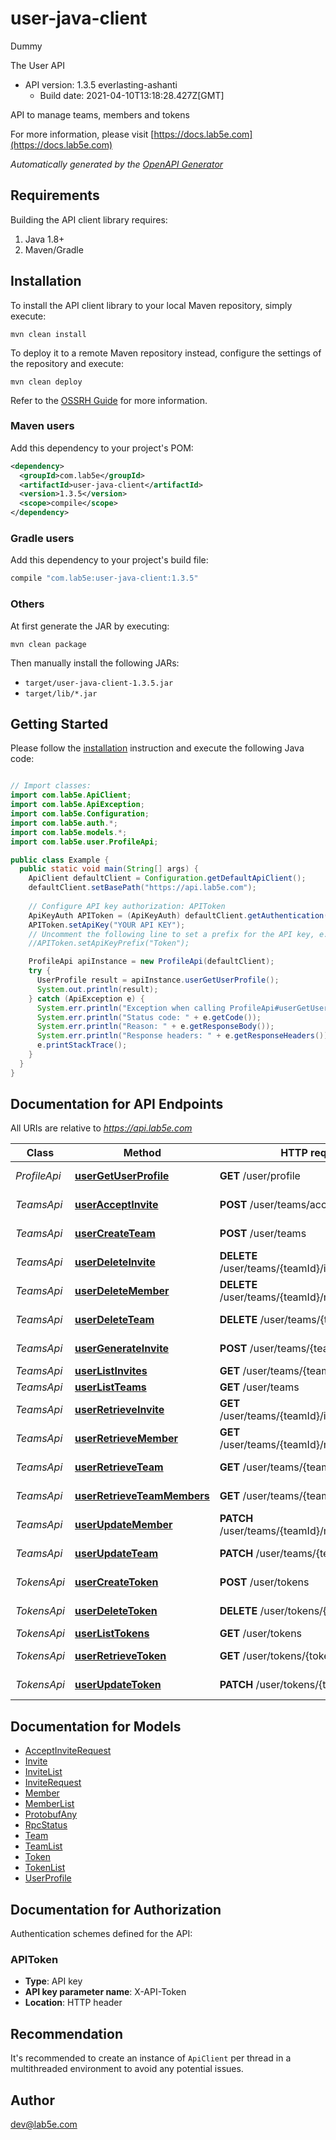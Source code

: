 # user-java-client

Dummy

The User API
- API version: 1.3.5 everlasting-ashanti
  - Build date: 2021-04-10T13:18:28.427Z[GMT]

API to manage teams, members and tokens

  For more information, please visit [https://docs.lab5e.com](https://docs.lab5e.com)

*Automatically generated by the [OpenAPI Generator](https://openapi-generator.tech)*


## Requirements

Building the API client library requires:
1. Java 1.8+
2. Maven/Gradle

## Installation

To install the API client library to your local Maven repository, simply execute:

```shell
mvn clean install
```

To deploy it to a remote Maven repository instead, configure the settings of the repository and execute:

```shell
mvn clean deploy
```

Refer to the [OSSRH Guide](http://central.sonatype.org/pages/ossrh-guide.html) for more information.

### Maven users

Add this dependency to your project's POM:

```xml
<dependency>
  <groupId>com.lab5e</groupId>
  <artifactId>user-java-client</artifactId>
  <version>1.3.5</version>
  <scope>compile</scope>
</dependency>
```

### Gradle users

Add this dependency to your project's build file:

```groovy
compile "com.lab5e:user-java-client:1.3.5"
```

### Others

At first generate the JAR by executing:

```shell
mvn clean package
```

Then manually install the following JARs:

* `target/user-java-client-1.3.5.jar`
* `target/lib/*.jar`

## Getting Started

Please follow the [installation](#installation) instruction and execute the following Java code:

```java

// Import classes:
import com.lab5e.ApiClient;
import com.lab5e.ApiException;
import com.lab5e.Configuration;
import com.lab5e.auth.*;
import com.lab5e.models.*;
import com.lab5e.user.ProfileApi;

public class Example {
  public static void main(String[] args) {
    ApiClient defaultClient = Configuration.getDefaultApiClient();
    defaultClient.setBasePath("https://api.lab5e.com");
    
    // Configure API key authorization: APIToken
    ApiKeyAuth APIToken = (ApiKeyAuth) defaultClient.getAuthentication("APIToken");
    APIToken.setApiKey("YOUR API KEY");
    // Uncomment the following line to set a prefix for the API key, e.g. "Token" (defaults to null)
    //APIToken.setApiKeyPrefix("Token");

    ProfileApi apiInstance = new ProfileApi(defaultClient);
    try {
      UserProfile result = apiInstance.userGetUserProfile();
      System.out.println(result);
    } catch (ApiException e) {
      System.err.println("Exception when calling ProfileApi#userGetUserProfile");
      System.err.println("Status code: " + e.getCode());
      System.err.println("Reason: " + e.getResponseBody());
      System.err.println("Response headers: " + e.getResponseHeaders());
      e.printStackTrace();
    }
  }
}

```

## Documentation for API Endpoints

All URIs are relative to *https://api.lab5e.com*

Class | Method | HTTP request | Description
------------ | ------------- | ------------- | -------------
*ProfileApi* | [**userGetUserProfile**](docs/ProfileApi.md#userGetUserProfile) | **GET** /user/profile | Logged in profile
*TeamsApi* | [**userAcceptInvite**](docs/TeamsApi.md#userAcceptInvite) | **POST** /user/teams/accept | Accept invite
*TeamsApi* | [**userCreateTeam**](docs/TeamsApi.md#userCreateTeam) | **POST** /user/teams | Create team
*TeamsApi* | [**userDeleteInvite**](docs/TeamsApi.md#userDeleteInvite) | **DELETE** /user/teams/{teamId}/invites/{code} | Delete invite
*TeamsApi* | [**userDeleteMember**](docs/TeamsApi.md#userDeleteMember) | **DELETE** /user/teams/{teamId}/members/{userId} | Remove member
*TeamsApi* | [**userDeleteTeam**](docs/TeamsApi.md#userDeleteTeam) | **DELETE** /user/teams/{teamId} | Remove team
*TeamsApi* | [**userGenerateInvite**](docs/TeamsApi.md#userGenerateInvite) | **POST** /user/teams/{teamId}/invites | Generate invite
*TeamsApi* | [**userListInvites**](docs/TeamsApi.md#userListInvites) | **GET** /user/teams/{teamId}/invites | List invites
*TeamsApi* | [**userListTeams**](docs/TeamsApi.md#userListTeams) | **GET** /user/teams | List teams
*TeamsApi* | [**userRetrieveInvite**](docs/TeamsApi.md#userRetrieveInvite) | **GET** /user/teams/{teamId}/invites/{code} | Retrieve invite
*TeamsApi* | [**userRetrieveMember**](docs/TeamsApi.md#userRetrieveMember) | **GET** /user/teams/{teamId}/members/{userId} | Retrieve member
*TeamsApi* | [**userRetrieveTeam**](docs/TeamsApi.md#userRetrieveTeam) | **GET** /user/teams/{teamId} | Retrieve team
*TeamsApi* | [**userRetrieveTeamMembers**](docs/TeamsApi.md#userRetrieveTeamMembers) | **GET** /user/teams/{teamId}/members | List members
*TeamsApi* | [**userUpdateMember**](docs/TeamsApi.md#userUpdateMember) | **PATCH** /user/teams/{teamId}/members/{userId} | Update member
*TeamsApi* | [**userUpdateTeam**](docs/TeamsApi.md#userUpdateTeam) | **PATCH** /user/teams/{teamId} | Update team
*TokensApi* | [**userCreateToken**](docs/TokensApi.md#userCreateToken) | **POST** /user/tokens | Create token
*TokensApi* | [**userDeleteToken**](docs/TokensApi.md#userDeleteToken) | **DELETE** /user/tokens/{token} | Remove token
*TokensApi* | [**userListTokens**](docs/TokensApi.md#userListTokens) | **GET** /user/tokens | List tokens
*TokensApi* | [**userRetrieveToken**](docs/TokensApi.md#userRetrieveToken) | **GET** /user/tokens/{token} | Retrieve token
*TokensApi* | [**userUpdateToken**](docs/TokensApi.md#userUpdateToken) | **PATCH** /user/tokens/{token} | Update token


## Documentation for Models

 - [AcceptInviteRequest](docs/AcceptInviteRequest.md)
 - [Invite](docs/Invite.md)
 - [InviteList](docs/InviteList.md)
 - [InviteRequest](docs/InviteRequest.md)
 - [Member](docs/Member.md)
 - [MemberList](docs/MemberList.md)
 - [ProtobufAny](docs/ProtobufAny.md)
 - [RpcStatus](docs/RpcStatus.md)
 - [Team](docs/Team.md)
 - [TeamList](docs/TeamList.md)
 - [Token](docs/Token.md)
 - [TokenList](docs/TokenList.md)
 - [UserProfile](docs/UserProfile.md)


## Documentation for Authorization

Authentication schemes defined for the API:
### APIToken

- **Type**: API key
- **API key parameter name**: X-API-Token
- **Location**: HTTP header


## Recommendation

It's recommended to create an instance of `ApiClient` per thread in a multithreaded environment to avoid any potential issues.

## Author

dev@lab5e.com

